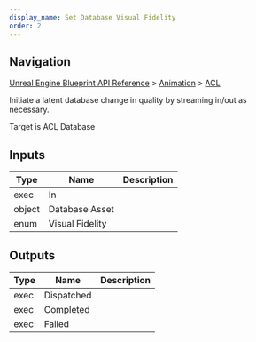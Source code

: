 ```yaml
---
display_name: Set Database Visual Fidelity
order: 2
---
```

## Navigation

[Unreal Engine Blueprint API Reference](https://dev.epicgames.com/documentation/en-us/unreal-engine/BlueprintAPI) > [Animation](https://dev.epicgames.com/documentation/en-us/unreal-engine/BlueprintAPI/Animation) > [ACL](https://dev.epicgames.com/documentation/en-us/unreal-engine/BlueprintAPI/Animation/ACL)

Initiate a latent database change in quality by streaming in/out as necessary.

Target is ACL Database

## Inputs

| Type | Name | Description |
| --- | --- | --- |
| exec | In |  |
| object | Database Asset |  |
| enum | Visual Fidelity |  |

## Outputs

| Type | Name | Description |
| --- | --- | --- |
| exec | Dispatched |  |
| exec | Completed |  |
| exec | Failed |  |
